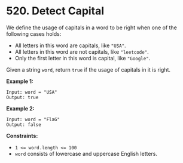 # 520. Detect Capital

We define the usage of capitals in a word to be right when one of the following cases holds:

- All letters in this word are capitals, like `"USA"`.
- All letters in this word are not capitals, like `"leetcode"`.
- Only the first letter in this word is capital, like `"Google"`.

Given a string `word`, return `true` if the usage of capitals in it is right.

**Example 1:**

    Input: word = "USA"
    Output: true

**Example 2:**

    Input: word = "FlaG"
    Output: false

**Constraints:**

- `1 <= word.length <= 100`
- `word` consists of lowercase and uppercase English letters.
